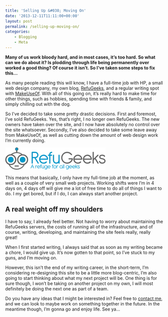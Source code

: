 ```yaml
---
title: 'Selling Up &#038; Moving On'
date: '2013-12-11T11:11:00+00:00'
layout: post
permalink: /selling-up-moving-on/
categories:
    - Blogging
    - Meta
---
```


**Many of us work bloody hard, and in most cases, it’s too hard. So what can we do about it? Is plodding through life being permanently over worked a good thing? Of course it isn’t. So I’ve taken some steps to fix this…**

As many people reading this will know, I have a full-time job with HP, a small web design company, my own blog, [RefuGeeks](https://web.archive.org/web/20131221222854/http://refugeeks.com/), and a regular writing spot with [MakeUseOf](https://web.archive.org/web/20131221222854/http://www.makeuseof.com/tag/author/kevquirk/). With all of this going on, it’s really hard to make time for other things, such as hobbies, spending time with friends &amp; family, and simply chilling out with the dog.

So I’ve decided to take some pretty drastic decisions. First and foremost, I’ve sold RefuGeeks. Yes, that’s right, I no longer own RefuGeeks. The new owners have taken over the site, and I now have absolutely no control over the site whatsoever. Secondly, I’ve also decided to take some leave away from MakeUseOf, as well as cutting down the amount of web design work I’m currently doing.

![RefuGeeks logo](/assets/images/refugeeks-logo.webp)

This means that basically, I only have my full-time job at the moment, as well as a couple of very small web projects. Working shifts were I’m in 4 days on, 4 days off will give me a lot of free time to do all of things I want to do. I my get bored, but if I do, I can always start another project.

## A real weight off my shoulders

I have to say, I already feel better. Not having to worry about maintaining the RefuGeeks servers, the costs of running all of the infrastructure, and of course, writing, developing, and maintaining the site feels really, really great!

When I first started writing, I always said that as soon as my writing became a chore, I would give up. It’s now gotten to that point, so I’ve stuck to my guns, and I’m moving on.

However, this isn’t the end of my writing career, in the short-term, I’m considering re-designing this site to be a little more blog-centric, I’m also going to start thinking about what my next project will be. One thing is for sure though, I won’t be taking on another project on my own, I will most definitely be doing the next one as part of a team.

Do you have any ideas that I might be interested in? Feel free to [contact me](/contact/), and we can look to maybe work on something together in the future. In the meantime though, I’m gonna go and enjoy life. See ya…